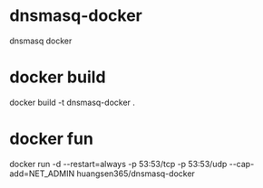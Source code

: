 # dnsmasq-docker
dnsmasq docker

# docker build
docker build -t dnsmasq-docker .

# docker fun
docker run -d --restart=always -p 53:53/tcp -p 53:53/udp --cap-add=NET_ADMIN huangsen365/dnsmasq-docker
